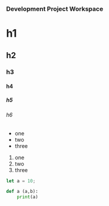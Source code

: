 ### Development Project Workspace

# h1

## h2

### h3

#### h4

##### h5

###### h6

- one
- two
- three

1. one
1. two
1. three

```javascript
let a = 10;
```

```python
def a (a,b):
    print(a)
```
